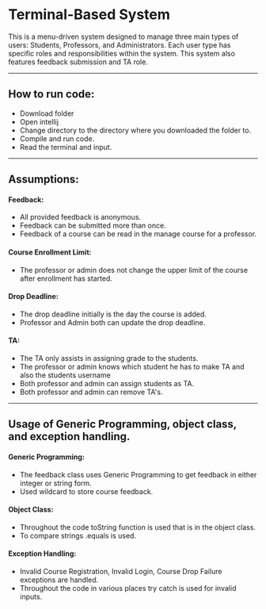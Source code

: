 # Terminal-Based System

This is a menu-driven system designed to manage three main types of users: 
Students, Professors, and Administrators. Each user type has specific roles and responsibilities within the system.
This system also features feedback submission and TA role.

***

## How to run code:
- Download folder
- Open intellij
- Change directory to the directory where you downloaded the folder to.
- Compile and run code.
- Read the terminal and input.

***

## Assumptions:
#### Feedback:
- All provided feedback is anonymous.
- Feedback can be submitted more than once.
- Feedback of a course can be read in the manage course for a professor.

#### Course Enrollment Limit:
- The professor or admin does not change the upper limit of the course after enrollment has started.

#### Drop Deadline:
- The drop deadline initially is the day the course is added.
- Professor and Admin both can update the drop deadline.

#### TA:
- The TA only assists in assigning grade to the students.
- The professor or admin knows which student he has to make TA and also the students username
- Both professor and admin can assign students as TA.
- Both professor and admin can remove TA's.

***

## Usage of Generic Programming, object class, and exception handling.

#### Generic Programming:
- The feedback class uses Generic Programming to get feedback in either integer or string form.
- Used wildcard to store course feedback.

#### Object Class:
- Throughout the code toString function is used that is in the object class.
- To compare strings .equals is used.

#### Exception Handling:
- Invalid Course Registration, Invalid Login, Course Drop Failure exceptions are handled.
- Throughout the code in various places try catch is used for invalid inputs.
